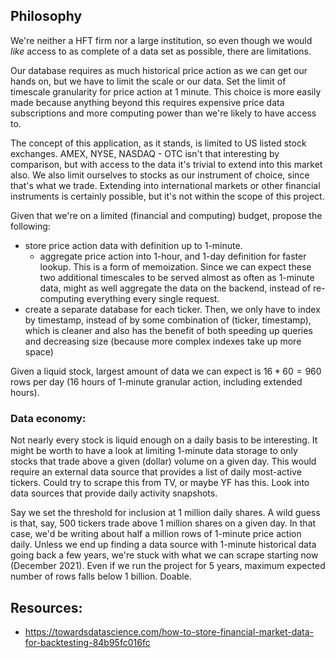## Philosophy

We're neither a HFT firm nor a large institution, so even though we would _like_ access to as complete of a data set as possible, there are limitations.

Our database requires as much historical price action as we can get our hands on, but we have to limit the scale or our data. Set the limit of timescale granularity for price action at 1 minute. This choice is more easily made because anything beyond this requires expensive price data subscriptions and more computing power than we're likely to have access to.

The concept of this application, as it stands, is limited to US listed stock exchanges. AMEX, NYSE, NASDAQ - OTC isn't that interesting by comparison, but with access to the data it's trivial to extend into this market also. We also limit ourselves to stocks as our instrument of choice, since that's what we trade. Extending into international markets or other financial instruments is certainly possible, but it's not within the scope of this project.

Given that we're on a limited (financial and computing) budget, propose the following:

-   store price action data with definition up to 1-minute.
    -   aggregate price action into 1-hour, and 1-day definition for faster lookup.
        This is a form of memoization. Since we can expect these two additional timescales to be served almost as often as 1-minute data, might as well aggregate the data on the backend, instead of re-computing everything every single request.
-   create a separate database for each ticker. Then, we only have to index by timestamp, instead of by some combination of (ticker, timestamp), which is cleaner and also has the benefit of both speeding up queries and decreasing size (because more complex indexes take up more space)

Given a liquid stock, largest amount of data we can expect is $16*60=960$ rows per day (16 hours of 1-minute granular action, including extended hours).

### Data economy:

Not nearly every stock is liquid enough on a daily basis to be interesting. It might be worth to have a look at limiting 1-minute data storage to only stocks that trade above a given (dollar) volume on a given day. This would require an external data source that provides a list of daily most-active tickers. Could try to scrape this from TV, or maybe YF has this. Look into data sources that provide daily activity snapshots.

Say we set the threshold for inclusion at 1 million daily shares. A wild guess is that, say, 500 tickers trade above 1 million shares on a given day. In that case, we'd be writing about half a million rows of 1-minute price action daily. Unless we end up finding a data source with 1-minute historical data going back a few years, we're stuck with what we can scrape starting now (December 2021). Even if we run the project for 5 years, maximum expected number of rows falls below 1 billion. Doable.

## Resources:

-   https://towardsdatascience.com/how-to-store-financial-market-data-for-backtesting-84b95fc016fc
